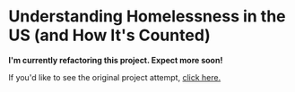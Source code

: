 # Understanding Homelessness in the US (and How It's Counted)

**I'm currently refactoring this project. Expect more soon!**

If you'd like to see the original project attempt, [click here.](https://github.com/marisol-yake/US-Census-HUD-EDA/blob/main/INFO%202201%20Final%20Project_1.ipynb)